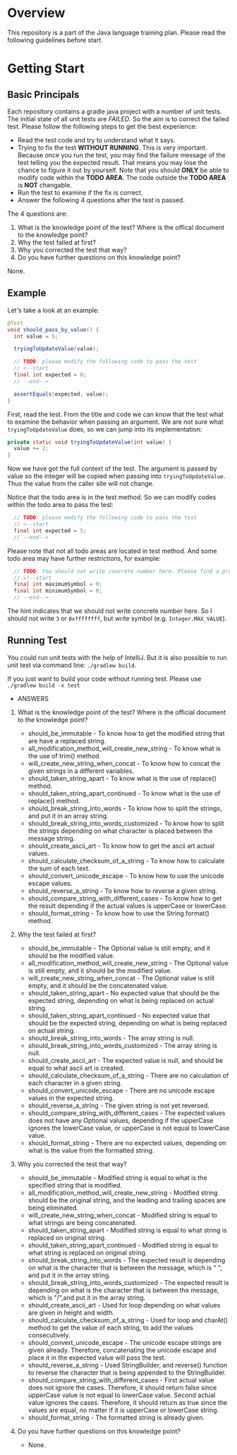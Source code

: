 # Overview

This repository is a part of the Java language training plan. Please read the following guidelines before start.

# Getting Start

## Basic Principals

Each repository contains a gradle java project with a number of unit tests. The initial state of all unit tests are *FAILED*. So the aim is to correct the failed test. Please follow the following steps to get the best experience:

* Read the test code and try to understand what it says.
* Trying to fix the test **WITHOUT RUNNING**. This is very important. Because once you run the test, you may find the failure message of the test telling you the expected result. That means you may lose the chance to figure it out by yourself. Note that you should **ONLY** be able to modify code within the **TODO AREA**. The code outside the **TODO AREA** is **NOT** changable.
* Run the test to examine if the fix is correct.
* Answer the following 4 questions after the test is passed.

The 4 questions are:

1. What is the knowledge point of the test? Where is the offical document to the knowledge point?
1. Why the test failed at first?
1. Why you corrected the test that way?
1. Do you have further questions on this knowledge point?

None.

## Example

Let's take a look at an example:

```java
@Test
void should_pass_by_value() {
  int value = 5;

  tryingToUpdateValue(value);

  // TODO: please modify the following code to pass the test
  // <--start
  final int expected = 0;
  // --end-->

  assertEquals(expected, value);
}
```

First, read the test. From the title and code we can know that the test what to examine the behavior when passing an argument. We are not sure what `tryingToUpdateValue` does, so we can jump into its implementation:

```java
private static void tryingToUpdateValue(int value) {
  value += 2;
}
```

Now we have got the full context of the test. The argument is passed by value so the integer will be copied when passing into `tryingToUpdateValue`. Thus the value from the caller site will not change.

Notice that the todo area is in the test method. So we can modify codes within the todo area to pass the test:

```java
  // TODO: please modify the following code to pass the test
  // <--start
  final int expected = 5;
  // --end-->
```

Please note that not all todo areas are located in test method. And some todo area may have further restrictions, for example:

```java
  // TODO: You should not write concrete number here. Please find a property or constant instead.
  // <!--start
  final int maximumSymbol = 0;
  final int minimumSymbol = 0;
  // --end-->
```

The hint indicates that we should not write concrete number here. So I should not write `3` or `0xffffffff`, but write symbol (e.g. `Integer.MAX_VALUE`).

## Running Test

You could run unit tests with the help of IntelliJ. But it is also possible to run unit test via command line: `./gradlew build`.

If you just want to build your code without running test. Please use `./gradlew build -x test
`

- ANSWERS

1. What is the knowledge point of the test? Where is the official document to the knowledge point?

    * should_be_immutable - To know how to get the modified string that are have a replaced string.
    * all_modification_method_will_create_new_string - To know what is the use of trim() method.
    * will_create_new_string_when_concat - To know how to concat the given strings in a different variables.
    * should_taken_string_apart - To know what is the use of replace() method.
    * should_taken_string_apart_continued - To know what is the use of replace() method.
    * should_break_string_into_words - To know how to split the strings, and put it in an array string.
    * should_break_string_into_words_customized - To know how to split the strings depending on what character is placed between the message string.
    * should_create_ascii_art - To know how to get the ascii art actual values.
    * should_calculate_checksum_of_a_string - To know how to calculate the sum of each text.
    * should_convert_unicode_escape - To know how to use the unicode escape values.
    * should_reverse_a_string - To know how to reverse a given string.
    * should_compare_string_with_different_cases - To know how to get the result depending if the actual values is upperCase or lowerCase.
    * should_format_string - To know how to use the String.format() method.

1. Why the test failed at first?

    * should_be_immutable - The Optional value is still empty, and it should be the modified value.
    * all_modification_method_will_create_new_string - The Optional value is still empty, and it should be the modified value.
    * will_create_new_string_when_concat - The Optional value is still empty, and it should be the concatenated value.
    * should_taken_string_apart - No expected value that should be the expected string, depending on what is being replaced on actual string.
    * should_taken_string_apart_continued - No expected value that should be the expected string, depending on what is being replaced on actual string.
    * should_break_string_into_words - The array string is null.
    * should_break_string_into_words_customized - The array string is null.
    * should_create_ascii_art - The expected value is null, and should be equal to what ascii art is created.
    * should_calculate_checksum_of_a_string - There are no calculation of each character in a given string.
    * should_convert_unicode_escape - There are no unicode escape values in the expected string.
    * should_reverse_a_string - The given string is not yet reversed.
    * should_compare_string_with_different_cases - The expected values does not have any Optional values, depending if the upperCase ignores the lowerCase value, or upperCase is not equal to lowerCase value.
    * should_format_string - There are no expected values, depending on what is the value from the formatted string.

1. Why you corrected the test that way?

    * should_be_immutable - Modified string is equal to what is the specified string that is modified.
    * all_modification_method_will_create_new_string - Modified string should be the original string, and the leading and trailing spaces are being eliminated.
    * will_create_new_string_when_concat - Modified string is equal to what strings are being concatenated.
    * should_taken_string_apart - Modified string is equal to what string is replaced on original string.
    * should_taken_string_apart_continued - Modified string is equal to what string is replaced on original string.
    * should_break_string_into_words - The expected result is depending on what is the character that is between the message, which is " ", and put it in the array string.
    * should_break_string_into_words_customized - The expected result is depending on what is the character that is between the message, which is "/",and put it in the array string.
    * should_create_ascii_art - Used for loop depending on what values are given in height and width.
    * should_calculate_checksum_of_a_string - Used for loop and charAt() method to get the value of each string, to add the values consecutively.
    * should_convert_unicode_escape - The unicode escape strings are given already. Therefore, concatenating the unicode escape and place it in the expected value will pass the test.
    * should_reverse_a_string - Used StringBuilder, and reverse() function to reverse the character that is being appended to the StringBuilder.
    * should_compare_string_with_different_cases - First actual value does not ignore the cases. Therefore, it should return false since upperCase value is not equal to lowerCase value. Second actual value ignores the cases. Therefore, it should return as true since the values are equal, no matter if it is upperCase or lowerCase string.
    * should_format_string - The formatted string is already given.

1. Do you have further questions on this knowledge point?

    * None.